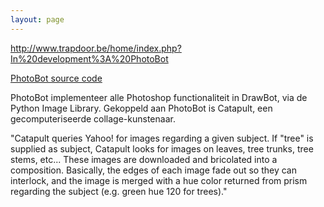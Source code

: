 ```yaml
---
layout: page
---
```

<p><a href="http://www.trapdoor.be/home/index.php?In%20development%3A%20PhotoBot">http://www.trapdoor.be/home/index.php?In%20development%3A%20PhotoBot</a></p>

<p><a href="PhotoBot_source_code">PhotoBot source code</a></p>

<p>PhotoBot implementeer alle Photoshop functionaliteit in DrawBot, via de Python Image Library. Gekoppeld aan PhotoBot is Catapult, een gecomputeriseerde collage-kunstenaar.</p>

<p>"Catapult queries Yahoo! for images regarding a given subject. If "tree" is supplied as subject, Catapult looks for images on leaves, tree trunks, tree stems, etc... These images are downloaded and bricolated into a composition. Basically, the edges of each image fade out so they can interlock, and the image is merged with a hue color returned from prism regarding the subject (e.g. green hue 120 for trees)."</p>
